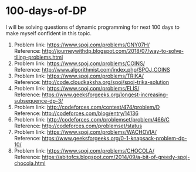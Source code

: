 # 100-days-of-DP
I will be solving questions of dynamic programming for next 100 days to make myself confident in this topic.

1. Problem link: https://www.spoj.com/problems/GNY07H/ <br />
   Reference: http://journeywithdp.blogspot.com/2018/07/way-to-solve-tiling-problems.html
2. Problem link: https://www.spoj.com/problems/COINS/  <br />
   Reference: http://www.algorithmist.com/index.php/SPOJ_COINS
3. Problem link: https://www.spoj.com/problems/TRIKA/   <br />
   Reference: http://code.cloudkaksha.org/spoj/spoj-trika-solution
4. Problem link: https://www.spoj.com/problems/ELIS/   <br />
   Reference: https://www.geeksforgeeks.org/longest-increasing-subsequence-dp-3/
5. Problem link: http://codeforces.com/contest/474/problem/D   <br />
   Reference: http://codeforces.com/blog/entry/14136
6. Problem link: http://codeforces.com/problemset/problem/466/C   <br />
   Reference: http://codeforces.com/problemset/status
7. Problem link: https://www.spoj.com/problems/WACHOVIA/   <br />
   Reference: https://www.geeksforgeeks.org/0-1-knapsack-problem-dp-10/
8. Problem link: https://www.spoj.com/problems/CHOCOLA/   <br />
   Reference: https://abitofcs.blogspot.com/2014/09/a-bit-of-greedy-spoj-chocola.html
   
   
